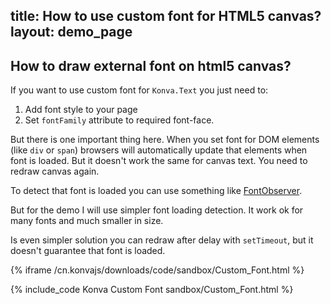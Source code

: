 title: How to use custom font for HTML5 canvas?
layout: demo_page
---

## How to draw external font on html5 canvas?

If you want to use custom font for `Konva.Text` you just need to:
1. Add font style to your page
2. Set `fontFamily` attribute to required font-face.

But there is one important thing here. When you set font for DOM elements (like `div` or `span`) browsers will automatically update that elements when font is loaded. But it doesn't work the same for canvas text. You need to redraw canvas again.

To detect that font is loaded you can use something like [FontObserver](https://fontfaceobserver.com/).

But for the demo I will use simpler font loading detection. It work ok for many fonts and much smaller in size.

Is even simpler solution you can redraw after delay with `setTimeout`, but it doesn't guarantee that font is loaded.

{% iframe /cn.konvajs/downloads/code/sandbox/Custom_Font.html %}

{% include_code Konva Custom Font sandbox/Custom_Font.html %}